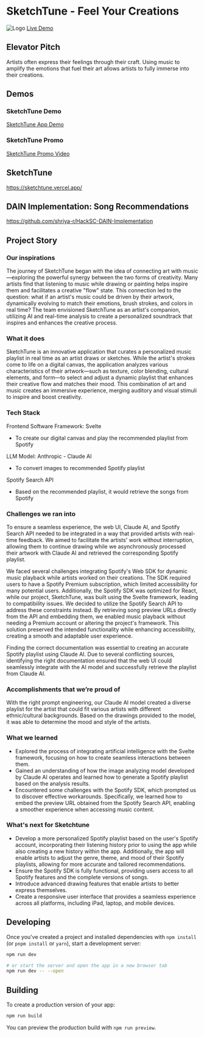 # SketchTune - Feel Your Creations
![Logo](https://github.com/noahpin/sketchtune/blob/main/assets/logo.png?raw=true)
[Live Demo](https://sketchtune.vercel.app/)

## Elevator Pitch
Artists often express their feelings through their craft. Using music to amplify the emotions that fuel their art allows artists to fully immerse into their creations.

## Demos
### SketchTune Demo
[SketchTune App Demo](https://youtube.com/watch?v=Rd0SeUE460M)
### SketchTune Promo
[SketchTune Promo Video](https://www.youtube.com/watch?v=VHhIngk8Rn0)

## SketchTune
https://sketchtune.vercel.app/

## DAIN Implementation: Song Recommendations
https://github.com/shriya-r/HackSC-DAIN-Implementation

## Project Story

### Our inspirations
The journey of SketchTune began with the idea of connecting art with music—exploring the powerful synergy between the two forms of creativity. Many artists find that listening to music while drawing or painting helps inspire them and facilitates a creative "flow" state. This connection led to the question: what if an artist's music could be driven by their artwork, dynamically evolving to match their emotions, brush strokes, and colors in real time? The team envisioned SketchTune as an artist's companion, utilizing AI and real-time analysis to create a personalized soundtrack that inspires and enhances the creative process.

### What it does
SketchTune is an innovative application that curates a personalized music playlist in real time as an artist draws or sketches. While the artist's strokes come to life on a digital canvas, the application analyzes various characteristics of their artwork—such as texture, color blending, cultural elements, and form—to select and adjust a dynamic playlist that enhances their creative flow and matches their mood. This combination of art and music creates an immersive experience, merging auditory and visual stimuli to inspire and boost creativity.
### Tech Stack
Frontend Software Framework: Svelte
- To create our digital canvas and play the recommended playlist from Spotify
  
LLM Model: Anthropic - Claude AI
- To convert images to recommended Spotify playlist
  
Spotify Search API
- Based on the recommended playlist, it would retrieve the songs from Spotify
  

### Challenges we ran into
To ensure a seamless experience, the web UI, Claude AI, and Spotify Search API needed to be integrated in a way that provided artists with real-time feedback. We aimed to facilitate the artists' work without interruption, allowing them to continue drawing while we asynchronously processed their artwork with Claude AI and retrieved the corresponding Spotify playlist.

We faced several challenges integrating Spotify's Web SDK for dynamic music playback while artists worked on their creations. The SDK required users to have a Spotify Premium subscription, which limited accessibility for many potential users. Additionally, the Spotify SDK was optimized for React, while our project, SketchTune, was built using the Svelte framework, leading to compatibility issues.
We decided to utilize the Spotify Search API to address these constraints instead. By retrieving song preview URLs directly from the API and embedding them, we enabled music playback without needing a Premium account or altering the project's framework. This solution preserved the intended functionality while enhancing accessibility, creating a smooth and adaptable user experience.

Finding the correct documentation was essential to creating an accurate Spotify playlist using Claude AI. Due to several conflicting sources, identifying the right documentation ensured that the web UI could seamlessly integrate with the AI model and successfully retrieve the playlist from Claude AI.

### Accomplishments that we’re proud of
With the right prompt engineering, our Claude AI model created a diverse playlist for the artist that could fit various artists with different ethnic/cultural backgrounds. Based on the drawings provided to the model, it was able to determine the mood and style of the artists.

### What we learned
- Explored the process of integrating artificial intelligence with the Svelte framework, focusing on how to create seamless interactions between them.
- Gained an understanding of how the image analyzing model developed by Claude AI operates and learned how to generate a Spotify playlist based on the analysis results.
- Encountered some challenges with the Spotify SDK, which prompted us to discover effective workarounds. Specifically, we learned how to embed the preview URL obtained from the Spotify Search API, enabling a smoother experience when accessing music content.

### What's next for Sketchtune
- Develop a more personalized Spotify playlist based on the user's Spotify account, incorporating their listening history prior to using the app while also creating a new history within the app. Additionally, the app will enable artists to adjust the genre, theme, and mood of their Spotify playlists, allowing for more accurate and tailored recommendations.
- Ensure the Spotify SDK is fully functional, providing users access to all Spotify features and the complete versions of songs.
- Introduce advanced drawing features that enable artists to better express themselves.
- Create a responsive user interface that provides a seamless experience across all platforms, including iPad, laptop, and mobile devices.


## Developing

Once you've created a project and installed dependencies with `npm install` (or `pnpm install` or `yarn`), start a development server:

```bash
npm run dev

# or start the server and open the app in a new browser tab
npm run dev -- --open
```

## Building

To create a production version of your app:

```bash
npm run build
```

You can preview the production build with `npm run preview`.

